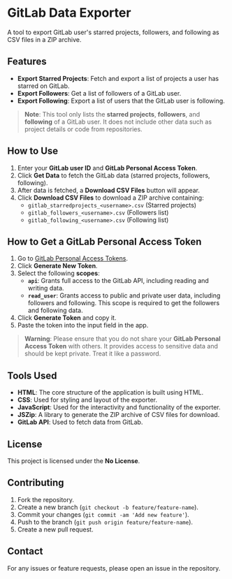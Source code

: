 # GitLab Data Exporter

A tool to export GitLab user's starred projects, followers, and following as CSV files in a ZIP archive.

## Features

- **Export Starred Projects**: Fetch and export a list of projects a user has starred on GitLab.
- **Export Followers**: Get a list of followers of a GitLab user.
- **Export Following**: Export a list of users that the GitLab user is following.

> **Note**: This tool only lists the **starred projects**, **followers**, and **following** of a GitLab user. It does not include other data such as project details or code from repositories.

## How to Use

1. Enter your **GitLab user ID** and **GitLab Personal Access Token**.
2. Click **Get Data** to fetch the GitLab data (starred projects, followers, following).
3. After data is fetched, a **Download CSV Files** button will appear.
4. Click **Download CSV Files** to download a ZIP archive containing:
   - `gitlab_starredprojects_<username>.csv` (Starred projects)
   - `gitlab_followers_<username>.csv` (Followers list)
   - `gitlab_following_<username>.csv` (Following list)

## How to Get a GitLab Personal Access Token

1. Go to [GitLab Personal Access Tokens](https://gitlab.com/-/profile/personal_access_tokens).
2. Click **Generate New Token**.
3. Select the following **scopes**:
   - **`api`**: Grants full access to the GitLab API, including reading and writing data.
   - **`read_user`**: Grants access to public and private user data, including followers and following. This scope is required to get the followers and following data.
4. Click **Generate Token** and copy it.
5. Paste the token into the input field in the app.

> **Warning**: Please ensure that you do not share your **GitLab Personal Access Token** with others. It provides access to sensitive data and should be kept private. Treat it like a password.

## Tools Used

- **HTML**: The core structure of the application is built using HTML.
- **CSS**: Used for styling and layout of the exporter.
- **JavaScript**: Used for the interactivity and functionality of the exporter.
- **JSZip**: A library to generate the ZIP archive of CSV files for download.
- **GitLab API**: Used to fetch data from GitLab.

## License

This project is licensed under the **No License**.

## Contributing

1. Fork the repository.
2. Create a new branch (`git checkout -b feature/feature-name`).
3. Commit your changes (`git commit -am 'Add new feature'`).
4. Push to the branch (`git push origin feature/feature-name`).
5. Create a new pull request.

## Contact

For any issues or feature requests, please open an issue in the repository.

